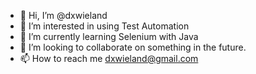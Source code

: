 - 👋 Hi, I’m @dxwieland
- 👀 I’m interested in using Test Automation 
- 🌱 I’m currently learning Selenium with Java
- 💞️ I’m looking to collaborate on something in the future.
- 📫 How to reach me dxwieland@gmail.com

<!---
dxwieland/dxwieland is a ✨ special ✨ repository because its `README.md` (this file) appears on your GitHub profile.
You can click the Preview link to take a look at your changes.
--->
